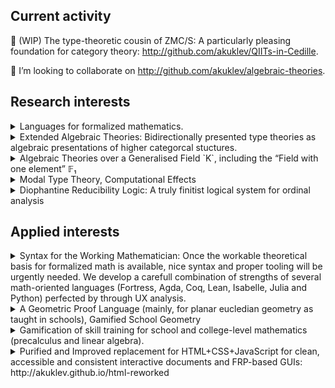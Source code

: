 ## Current activity
🔭 (WIP) The type-theoretic cousin of ZMC/S: A particularly pleasing foundation for category theory: http://github.com/akuklev/QIITs-in-Cedille.

👯 I’m looking to collaborate on http://github.com/akuklev/algebraic-theories.

## Research interests
<details>
<summary>Languages for formalized mathematics.</summary>
  
Requirements:

1. Nice handling of constructive Concrete Mathematics, Real Analysis, Basic Linear, Commutative and Universal Algebra, (non-higher) Category Theory
2. Support LEM and set-level AC as modalities. Ideally, also weaker forms of AC, nameley Dependent Choice and Ultrafilter Lemma.
3. (ideally) Eat itself (“The Gentle Art of Levitation” kind) and support Higher Category Theory
 
Technically, (1) requires:

1. Enough Univalent Universes and QIITs, in particular:
     * Unordered collections (unordered tuples, lists, finite sets, etc.)
     * Cauchy Reals and Partiality Monad
     * FOLDS-models satisfying higher structure identity principle
2. Have or fake subset types, support algebraic ornaments with implicit conversions
3. Have proper “large” categories and ZMC/S-style handling of smallness, enough commulativity to prove a nice version of Yoneda
  
  We don't know yet, how to implement (3), but having enough quotient-inductive-inductive-recursive types to have initial algebras for all XATs is certainly a start. Perhaps having Equaliser Coinductive Types (dual of QITs) containing a form of strict equality in disguise, should be enough to define higher functors.
</details>

<details>
<summary>Extended Algebraic Theories: Bidirectionally presented type theories as algebraic presentations of higher categorcal stuctures.</summary>
* Intuitionistic type theory with liberal identity type (i.e. without uniqueness of identity proofs) and dependent sums is known to play a role of “algebraic” presentation of finitely complete ∞-categories, if we add dependent products locally cartesian closed ∞-categories arise, addition of univalent universes leads to ∞-pretoposes. Type-theoretic description of weak ω-categories was recently given.
* We elaborate this intuition to a notion of extended algebraic theories (XATs), which can be seen as a generalization of Cartmell's Generalised Algebraic Theories w/o equations on sorts, and as stratification of Essentially Algebraic Theories. In particular, the initial model existence proof for EATs can be adopted. 
* We describe their categorical (“functorial”) semantics in the doctrine of weak model categories.
* We show how bidirectionally presented type theories are XATs.
* We study two instances of Baez-Dolan microcosm principle:
  * Category of models of a given theory is a weak model category itself
  * For a large class of theories `T`, a theory `T'` can be derived, so that there is a natural notion of `V`-enriched `T`-s for each `T'`-algebra `V`. For example, for the theory `T` of ordinary categories, `T'` is the theory of virtual double categories, so that for any virtual double category `V` the notion of `V`-enriched categories can be defined.
</details>
<details>
<summary>Algebraic Theories over a Generalised Field `K`, including the “Field with one element” 𝔽₁</summary>
  
Develop a syntactic formalism and a doctrine implementing semantics for Algebraic Theories over a Generalized Field `K`. [In the case of 𝔽₁, the logic of joinable partial computations should emerge.](https://github.com/akuklev/algebraic-theories/blob/master/K-algebraic-theories.md), Hopf Algebras reduce to Groups etc. For complex disk, the theories relevant to quantum measurement and entanglement might probably emerge.
</details>
<details>
<summary>Modal Type Theory, Computational Effects</summary>
  
* Adjoint Logics to encompass concurrency (typed actor model)
* Linear Type Theory (Spectra, Quantum Computing)
* Typed quantum actor model?
* Algebraic effects as finitely-presented monads: free monads modulo “relations” in form of a related Dijkstra monad
* Algebraic coeffects: as protocols of communication to indeterministic objects with incapsulated mutable state
</details>

<details>
<summary>Diophantine Reducibility Logic: A truly finitist logical system for ordinal analysis</summary>
  
* Elaborate on duality between rapidly-growing “Nat -> Nat” functions and natural ordinal notation systems (a form of inductive types), provide a straightforward way to encode both by a diaphantine equation: equation has solution for arbitrary `x` ⇔ “the relational description does indeed define a total rapidly-growing function” ⇔ “transfinite induction up to `θ` always terminates”.  
* A finitist logical system for ordinal analysis (where complex cut elimination proofs can be carried out) implemented as extrinsic type system for diophantine equations. No unconditionally true judgements beyond ω², conditional judgements of the form “well-founded induction up to `θ` proves consistency of logical system `Ξ`” with meaning explanation “totality of a relationally-described rapidly-growing function for arguments up to `n` implies cut-elimination for Ξ-sentences with length up to `n`”. Ideally a self-verifying theory.
</details>

## Applied interests

<details>
<summary>Syntax for the Working Mathematician: Once the workable theoretical basis for formalized math is available, nice syntax and proper tooling will be urgently needed. We develop a carefull combination of strengths of several math-oriented languages (Fortress, Agda, Coq, Lean, Isabelle, Julia and Python) perfected by through UX analysis.</summary>

</details>

<details>
<summary>A Geometric Proof Language (mainly, for planar eucledian geometry as taught in schools), Gamified School Geometry</summary>
  
School Geometry is the subject where most students first encounter formal proofs. A language for machine-verifiable yet easily human-readable proofs would greatly expand accessability of good math education, especially if incorporated into a visial tool (an app for tablet computers) that helps to construct one's own proofs, understand the other's proofs, play, share and learn the language and tools step-by-step in a gamified fasion. <www.euclidea.xyz>
</details>

<details>
<summary>Gamification of skill training for school and college-level mathematics (precalculus and linear algebra).</summary>
  
Doing hundreeds of excersises to learn how to calculate, how to deal with algebraic expressions, solve equations, etc. is extremly boring, while being the only known way to internalise the language of mathematics. At the age of clip culture-leaning progressive education and ever increasing ADHS prevalence, most kids never get fluent enough in quantitative and conceptual languages of mathematics and natural sciences to enjoy them. Gamification seems to be at least a partial way out. <www.triradix.com>
</details>


<details>
<summary>Purified and Improved replacement for HTML+CSS+JavaScript for clean, accessible and consistent interactive documents and FRP-based GUIs: http://akuklev.github.io/html-reworked</summary>
</details>
